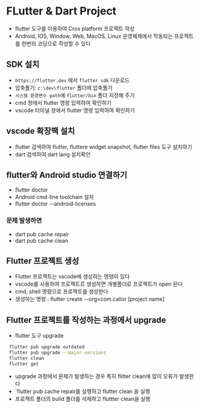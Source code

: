 # FLutter & Dart Project

- flutter 도구를 이용하여 Cros platform 프로젝트 작성
- Android, IOS, Window, Web, MacOS, Linux 운영체제에서 작동되는
  프로젝트를 한번의 코딩으로 작성할 수 있다

## SDK 설치

- `https://flutter.dev` 에서 `flutter sdk` 다운로드
- 압축풀기: `c:\dev\flutter` 폴더에 압축풀기
- `시스템 환경변수 path`에 `flutter/bin` 폴더 지정해 주기
- cmd 창에서 flutter 명령 입력하여 확인하기
- vscode 터미널 창에서 flutter 명령 입력하여 확인하기

## vscode 확장팩 설치

- flutter 검색하여 flutter, fluttere widget snapshot, flutter files 도구 설치하기
- dart 검색하여 dart lang 설치확인

## flutter와 Android studio 연결하기

- flutter doctor
- Android cmd-line toolchain 설치
- flutter doctor --android-licenses

### 문제 발생하면

- dart pub cache repair
- dart pub cache clean

## Flutter 프로젝트 생성

- Flutter 프로젝트는 vscode에 생성하는 명령이 있다
- vscode를 사용하여 프로젝트르 생성하면 개별폴더로 프로젝트가 open 된다
- cmd, shell 명령으로 프로젝트를 생성한다
- 생성하는 명령 : flutter create --org=com.callor [project name]

## Flutter 프로젝트를 작성하는 과정에서 upgrade

- flutter 도구 upgrade

```bash
 flutter pub upgrade outdated
 flutter pub upgrade --major-versions
 flutter clean
 flutter get
```

- upgrade 과정에서 문제가 발생하는 경우 특히 flitter clean에 많이 오류가 발생한다
- `flutter pub cache repair를 실행하고 flutter clean 을 실행
- 프로젝트 폴더의 bulid 폴더를 삭제하고 fluttter clean을 실행
